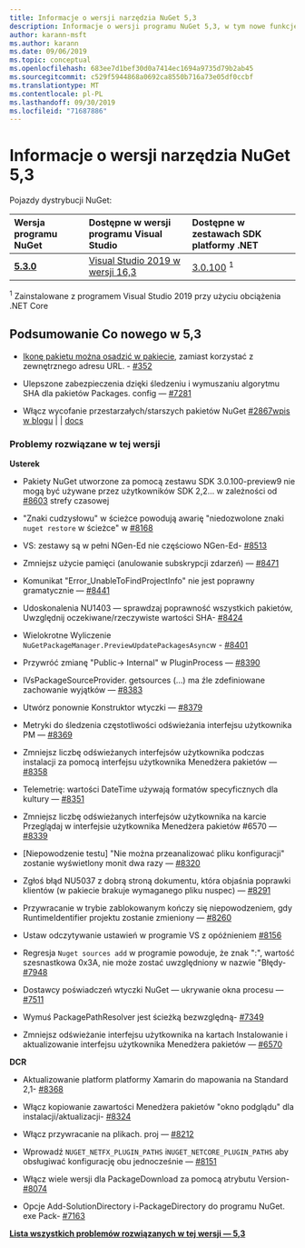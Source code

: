 ```yaml
---
title: Informacje o wersji narzędzia NuGet 5,3
description: Informacje o wersji programu NuGet 5,3, w tym nowe funkcje, poprawki błędów i DCR.
author: karann-msft
ms.author: karann
ms.date: 09/06/2019
ms.topic: conceptual
ms.openlocfilehash: 683ee7d1bef30d0a7414ec1694a9735d79b2ab45
ms.sourcegitcommit: c529f5944868a0692ca8550b716a73e05df0ccbf
ms.translationtype: MT
ms.contentlocale: pl-PL
ms.lasthandoff: 09/30/2019
ms.locfileid: "71687886"
---
```

# <a name="nuget-53-release-notes"></a>Informacje o wersji narzędzia NuGet 5,3

Pojazdy dystrybucji NuGet:

| Wersja programu NuGet | Dostępne w wersji programu Visual Studio| Dostępne w zestawach SDK platformy .NET|
|:---|:---|:---|
| [**5.3.0**](https://nuget.org/downloads) | [Visual Studio 2019 w wersji 16,3](https://visualstudio.microsoft.com/downloads/) | [3.0.100](https://dotnet.microsoft.com/download/dotnet-core/3.0) <sup>1</sup> |

<sup>1</sup> Zainstalowane z programem Visual Studio 2019 przy użyciu obciążenia .NET Core

## <a name="summary-whats-new-in-53"></a>Podsumowanie Co nowego w 5,3

* [Ikonę pakietu można osadzić w pakiecie](../reference/msbuild-targets.md#packing-an-icon-image-file), zamiast korzystać z zewnętrznego adresu URL. - [#352](https://github.com/NuGet/Home/issues/352)

* Ulepszone zabezpieczenia dzięki śledzeniu i wymuszaniu algorytmu SHA dla pakietów Packages. config — [#7281](https://github.com/NuGet/Home/issues/7281)

* Włącz wycofanie przestarzałych/starszych pakietów NuGet [#2867](https://github.com/NuGet/Home/issues/2867)[wpis w blogu](https://devblogs.microsoft.com/nuget/deprecating-packages-on-nuget-org/) |   | [docs](https://docs.microsoft.com/en-us/nuget/nuget-org/deprecate-packages)

### <a name="issues-fixed-in-this-release"></a>Problemy rozwiązane w tej wersji

**Usterek**

* Pakiety NuGet utworzone za pomocą zestawu SDK 3.0.100-preview9 nie mogą być używane przez użytkowników SDK 2,2... w zależności od [#8603](https://github.com/NuGet/Home/issues/8603) strefy czasowej

* "Znaki cudzysłowu" w ścieżce powodują awarię "niedozwolone znaki `nuget restore` w ścieżce" w [#8168](https://github.com/NuGet/Home/issues/8168)

* VS: zestawy są w pełni NGen-Ed nie częściowo NGen-Ed- [#8513](https://github.com/NuGet/Home/issues/8513)

* Zmniejsz użycie pamięci (anulowanie subskrypcji zdarzeń) — [#8471](https://github.com/NuGet/Home/issues/8471)

* Komunikat "Error_UnableToFindProjectInfo" nie jest poprawny gramatycznie — [#8441](https://github.com/NuGet/Home/issues/8441)

* Udoskonalenia NU1403 — sprawdzaj poprawność wszystkich pakietów, Uwzględnij oczekiwane/rzeczywiste wartości SHA- [#8424](https://github.com/NuGet/Home/issues/8424)

* Wielokrotne Wyliczenie `NuGetPackageManager.PreviewUpdatePackagesAsync`w  -  [#8401](https://github.com/NuGet/Home/issues/8401)

* Przywróć zmianę "Public-> Internal" w PluginProcess — [#8390](https://github.com/NuGet/Home/issues/8390)

* IVsPackageSourceProvider. getsources (...) ma źle zdefiniowane zachowanie wyjątków — [#8383](https://github.com/NuGet/Home/issues/8383)

* Utwórz ponownie Konstruktor wtyczki — [#8379](https://github.com/NuGet/Home/issues/8379)

* Metryki do śledzenia częstotliwości odświeżania interfejsu użytkownika PM — [#8369](https://github.com/NuGet/Home/issues/8369)

* Zmniejsz liczbę odświeżanych interfejsów użytkownika podczas instalacji za pomocą interfejsu użytkownika Menedżera pakietów — [#8358](https://github.com/NuGet/Home/issues/8358)

* Telemetrię: wartości DateTime używają formatów specyficznych dla kultury — [#8351](https://github.com/NuGet/Home/issues/8351)

* Zmniejsz liczbę odświeżanych interfejsów użytkownika na karcie Przeglądaj w interfejsie użytkownika Menedżera pakietów #6570 — [#8339](https://github.com/NuGet/Home/issues/8339)

* [Niepowodzenie testu] "Nie można przeanalizować pliku konfiguracji" zostanie wyświetlony monit dwa razy — [#8320](https://github.com/NuGet/Home/issues/8320)

* Zgłoś błąd NU5037 z dobrą stroną dokumentu, która objaśnia poprawki klientów (w pakiecie brakuje wymaganego pliku nuspec) — [#8291](https://github.com/NuGet/Home/issues/8291)

* Przywracanie w trybie zablokowanym kończy się niepowodzeniem, gdy RuntimeIdentifier projektu zostanie zmieniony — [#8260](https://github.com/NuGet/Home/issues/8260)

* Ustaw odczytywanie ustawień w programie VS z opóźnieniem [#8156](https://github.com/NuGet/Home/issues/8156)

* Regresja `Nuget sources add` w programie powoduje, że znak ":", wartość szesnastkowa 0x3A, nie może zostać uwzględniony w nazwie "Błędy- [#7948](https://github.com/NuGet/Home/issues/7948)

* Dostawcy poświadczeń wtyczki NuGet — ukrywanie okna procesu — [#7511](https://github.com/NuGet/Home/issues/7511)

* Wymuś PackagePathResolver jest ścieżką bezwzględną- [#7349](https://github.com/NuGet/Home/issues/7349)

* Zmniejsz odświeżanie interfejsu użytkownika na kartach Instalowanie i aktualizowanie interfejsu użytkownika Menedżera pakietów — [#6570](https://github.com/NuGet/Home/issues/6570)

**DCR**

* Aktualizowanie platform platformy Xamarin do mapowania na Standard 2,1- [#8368](https://github.com/NuGet/Home/issues/8368)

* Włącz kopiowanie zawartości Menedżera pakietów "okno podglądu" dla instalacji/aktualizacji- [#8324](https://github.com/NuGet/Home/issues/8324)

* Włącz przywracanie na plikach. proj — [#8212](https://github.com/NuGet/Home/issues/8212)

* Wprowadź `NUGET_NETFX_PLUGIN_PATHS` i`NUGET_NETCORE_PLUGIN_PATHS` aby obsługiwać konfigurację obu jednocześnie — [#8151](https://github.com/NuGet/Home/issues/8151)

* Włącz wiele wersji dla PackageDownload za pomocą atrybutu Version- [#8074](https://github.com/NuGet/Home/issues/8074)

* Opcje Add-SolutionDirectory i-PackageDirectory do programu NuGet. exe Pack- [#7163](https://github.com/NuGet/Home/issues/7163)

**[Lista wszystkich problemów rozwiązanych w tej wersji — 5,3](https://github.com/nuget/home/issues?q=is%3Aissue+is%3Aclosed+milestone%3A%225.3")**
